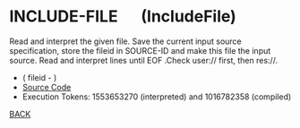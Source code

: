 # INCLUDE-FILE &emsp; (IncludeFile)
Read and interpret the given file. Save the current input source specification, store the fileid in SOURCE-ID and make this file the input source. Read and interpret lines until EOF .Check user:// first, then res://.
* ( fileid - )
* [Source Code](../words/file/IncludeFile.cs)
* Execution Tokens: 1553653270 (interpreted) and 1016782358 (compiled)


[BACK](builtins.md#IncludeFile)
